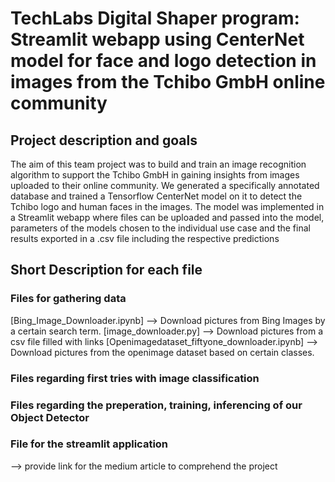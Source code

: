 # TechLabs Digital Shaper program: Streamlit webapp using CenterNet model for face and logo detection in images from the Tchibo GmbH online community

## Project description and goals
The aim of this team project was to build and train an image recognition algorithm to support the Tchibo GmbH in gaining insights from images uploaded to their online community. We generated a specifically annotated database and trained a Tensorflow CenterNet model on it to detect the Tchibo logo and human faces in the images. The model was implemented in a Streamlit webapp where files can be uploaded and passed into the model, parameters of the models chosen to the individual use case and the final results exported in a .csv file including the respective predictions


## Short Description for each file

### Files for gathering data
[Bing_Image_Downloader.ipynb] --> Download pictures from Bing Images by a certain search term.
[image_downloader.py] --> Download pictures from a csv file filled with links 
[Openimagedataset_fiftyone_downloader.ipynb] --> Download pictures from the openimage dataset based on certain classes.
### Files regarding first tries with image classification

### Files regarding the preperation, training, inferencing of our Object Detector 

### File for the streamlit application






--> provide link for the medium article to comprehend the project
